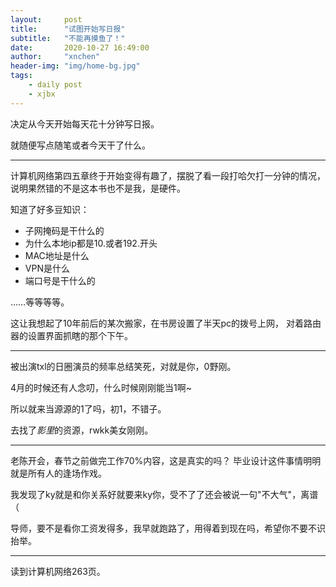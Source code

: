 ```yaml
---
layout:     post
title:      "试图开始写日报"
subtitle:   "不能再摸鱼了！"
date:       2020-10-27 16:49:00
author:     "xnchen"
header-img: "img/home-bg.jpg"
tags:
    - daily post
    - xjbx
---
```


决定从今天开始每天花十分钟写日报。

就随便写点随笔或者今天干了什么。

---

计算机网络第四五章终于开始变得有趣了，摆脱了看一段打哈欠打一分钟的情况，
说明果然错的不是这本书也不是我，是硬件。

知道了好多豆知识：

- 子网掩码是干什么的
- 为什么本地ip都是10.或者192.开头
- MAC地址是什么
- VPN是什么
- 端口号是干什么的

……等等等等。

这让我想起了10年前后的某次搬家，在书房设置了半天pc的拨号上网，
对着路由器的设置界面抓瞎的那个下午。

---

被出演txl的日圈演员的频率总结笑死，对就是你，0野刚。

4月的时候还有人念叨，什么时候刚刚能当1啊~

所以就来当源源的1了吗，初1，不错子。

去找了*影里*的资源，rwkk美女刚刚。

---

老陈开会，春节之前做完工作70%内容，这是真实的吗？
毕业设计这件事情明明就是所有人的逢场作戏。

我发现了ky就是和你关系好就要来ky你，受不了了还会被说一句"不大气"，离谱（

导师，要不是看你工资发得多，我早就跑路了，用得着到现在吗，希望你不要不识抬举。

---

读到计算机网络263页。

